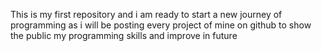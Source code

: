 This is my first repository and i am ready to start a new journey of programming as i will be posting every project of mine on github to show the public my programming skills and improve in future

